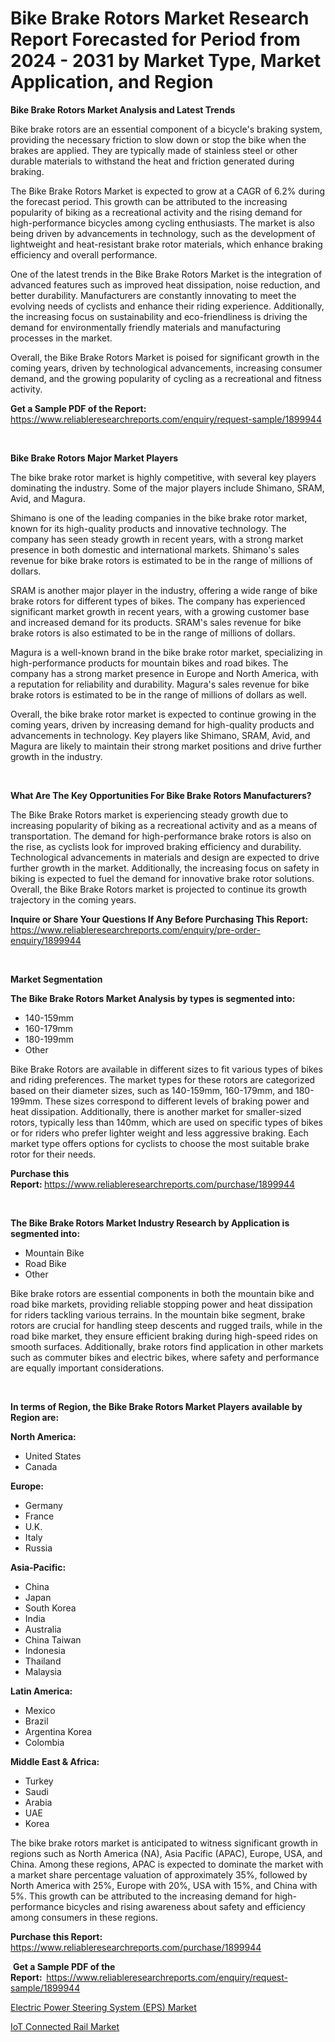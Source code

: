 <p><h1>Bike Brake Rotors Market Research Report Forecasted for Period from 2024 -  2031 by Market Type, Market Application, and Region</h1></p><p><strong>Bike Brake Rotors Market Analysis and Latest Trends</strong></p>
<p><p>Bike brake rotors are an essential component of a bicycle's braking system, providing the necessary friction to slow down or stop the bike when the brakes are applied. They are typically made of stainless steel or other durable materials to withstand the heat and friction generated during braking.</p><p>The Bike Brake Rotors Market is expected to grow at a CAGR of 6.2% during the forecast period. This growth can be attributed to the increasing popularity of biking as a recreational activity and the rising demand for high-performance bicycles among cycling enthusiasts. The market is also being driven by advancements in technology, such as the development of lightweight and heat-resistant brake rotor materials, which enhance braking efficiency and overall performance.</p><p>One of the latest trends in the Bike Brake Rotors Market is the integration of advanced features such as improved heat dissipation, noise reduction, and better durability. Manufacturers are constantly innovating to meet the evolving needs of cyclists and enhance their riding experience. Additionally, the increasing focus on sustainability and eco-friendliness is driving the demand for environmentally friendly materials and manufacturing processes in the market.</p><p>Overall, the Bike Brake Rotors Market is poised for significant growth in the coming years, driven by technological advancements, increasing consumer demand, and the growing popularity of cycling as a recreational and fitness activity.</p></p>
<p><strong>Get a Sample PDF of the Report:&nbsp;</strong> <a href="https://www.reliableresearchreports.com/enquiry/request-sample/1899944">https://www.reliableresearchreports.com/enquiry/request-sample/1899944</a></p>
<p>&nbsp;</p>
<p><strong>Bike Brake Rotors Major Market Players</strong></p>
<p><p>The bike brake rotor market is highly competitive, with several key players dominating the industry. Some of the major players include Shimano, SRAM, Avid, and Magura. </p><p>Shimano is one of the leading companies in the bike brake rotor market, known for its high-quality products and innovative technology. The company has seen steady growth in recent years, with a strong market presence in both domestic and international markets. Shimano's sales revenue for bike brake rotors is estimated to be in the range of millions of dollars.</p><p>SRAM is another major player in the industry, offering a wide range of bike brake rotors for different types of bikes. The company has experienced significant market growth in recent years, with a growing customer base and increased demand for its products. SRAM's sales revenue for bike brake rotors is also estimated to be in the range of millions of dollars.</p><p>Magura is a well-known brand in the bike brake rotor market, specializing in high-performance products for mountain bikes and road bikes. The company has a strong market presence in Europe and North America, with a reputation for reliability and durability. Magura's sales revenue for bike brake rotors is estimated to be in the range of millions of dollars as well.</p><p>Overall, the bike brake rotor market is expected to continue growing in the coming years, driven by increasing demand for high-quality products and advancements in technology. Key players like Shimano, SRAM, Avid, and Magura are likely to maintain their strong market positions and drive further growth in the industry.</p></p>
<p>&nbsp;</p>
<p><strong>What Are The Key Opportunities For Bike Brake Rotors Manufacturers?</strong></p>
<p><p>The Bike Brake Rotors market is experiencing steady growth due to increasing popularity of biking as a recreational activity and as a means of transportation. The demand for high-performance brake rotors is also on the rise, as cyclists look for improved braking efficiency and durability. Technological advancements in materials and design are expected to drive further growth in the market. Additionally, the increasing focus on safety in biking is expected to fuel the demand for innovative brake rotor solutions. Overall, the Bike Brake Rotors market is projected to continue its growth trajectory in the coming years.</p></p>
<p><strong>Inquire or Share Your Questions If Any Before Purchasing This Report:</strong> <a href="https://www.reliableresearchreports.com/enquiry/pre-order-enquiry/1899944">https://www.reliableresearchreports.com/enquiry/pre-order-enquiry/1899944</a></p>
<p>&nbsp;</p>
<p><strong>Market Segmentation</strong></p>
<p><strong>The Bike Brake Rotors Market Analysis by types is segmented into:</strong></p>
<p><ul><li>140-159mm</li><li>160-179mm</li><li>180-199mm</li><li>Other</li></ul></p>
<p><p>Bike Brake Rotors are available in different sizes to fit various types of bikes and riding preferences. The market types for these rotors are categorized based on their diameter sizes, such as 140-159mm, 160-179mm, and 180-199mm. These sizes correspond to different levels of braking power and heat dissipation. Additionally, there is another market for smaller-sized rotors, typically less than 140mm, which are used on specific types of bikes or for riders who prefer lighter weight and less aggressive braking. Each market type offers options for cyclists to choose the most suitable brake rotor for their needs.</p></p>
<p><strong>Purchase this Report:&nbsp;</strong><a href="https://www.reliableresearchreports.com/purchase/1899944">https://www.reliableresearchreports.com/purchase/1899944</a></p>
<p>&nbsp;</p>
<p><strong>The Bike Brake Rotors Market Industry Research by Application is segmented into:</strong></p>
<p><ul><li>Mountain Bike</li><li>Road Bike</li><li>Other</li></ul></p>
<p><p>Bike brake rotors are essential components in both the mountain bike and road bike markets, providing reliable stopping power and heat dissipation for riders tackling various terrains. In the mountain bike segment, brake rotors are crucial for handling steep descents and rugged trails, while in the road bike market, they ensure efficient braking during high-speed rides on smooth surfaces. Additionally, brake rotors find application in other markets such as commuter bikes and electric bikes, where safety and performance are equally important considerations.</p></p>
<p>&nbsp;</p>
<p><strong>In terms of Region, the Bike Brake Rotors Market Players available by Region are:</strong></p>
<p>
    <p> <strong> North America: </strong>
        <ul>
            <li>United States</li>
            <li>Canada</li>
        </ul>
        </p> 
    <p> <strong> Europe: </strong>
        <ul>
            <li>Germany</li>
            <li>France</li>
            <li>U.K.</li>
            <li>Italy</li>
            <li>Russia</li>
        </ul>
        </p> 
    <p> <strong> Asia-Pacific: </strong>
        <ul>
            <li>China</li>
            <li>Japan</li>
            <li>South Korea</li>
            <li>India</li>
            <li>Australia</li>
            <li>China Taiwan</li>
            <li>Indonesia</li>
            <li>Thailand</li>
            <li>Malaysia</li>
        </ul>
        </p> 
    <p> <strong> Latin America: </strong>
        <ul>
            <li>Mexico</li>
            <li>Brazil</li>
            <li>Argentina Korea</li>
            <li>Colombia</li>
        </ul>
        </p> 
    <p> <strong> Middle East & Africa: </strong>
        <ul>
            <li>Turkey</li>
            <li>Saudi</li>
            <li>Arabia</li>
            <li>UAE</li>
            <li>Korea</li>
        </ul>
    </p>
    </p>
<p><p>The bike brake rotors market is anticipated to witness significant growth in regions such as North America (NA), Asia Pacific (APAC), Europe, USA, and China. Among these regions, APAC is expected to dominate the market with a market share percentage valuation of approximately 35%, followed by North America with 25%, Europe with 20%, USA with 15%, and China with 5%. This growth can be attributed to the increasing demand for high-performance bicycles and rising awareness about safety and efficiency among consumers in these regions.</p></p>
<p><strong>Purchase this Report: </strong><a href="https://www.reliableresearchreports.com/purchase/1899944">https://www.reliableresearchreports.com/purchase/1899944</a></p>
<p>&nbsp;<strong>Get a Sample PDF of the Report:&nbsp;&nbsp;</strong><a href="https://www.reliableresearchreports.com/enquiry/request-sample/1899944">https://www.reliableresearchreports.com/enquiry/request-sample/1899944</a></p>
<p><strong></strong></p>
<p><p><a href="https://faithful-glue-af3.notion.site/Global-Electric-Power-Steering-System-EPS-Market-Size-and-Market-Trends-Insights-and-Projections--98ad0ae8721c439881b58f6b50f57e21">Electric Power Steering System (EPS) Market</a></p><p><a href="https://chivalrous-flock-a86.notion.site/IoT-Connected-Rail-Market-Size-Growing-and-Forecasted-for-period-from-2024-2031-and-provides-compl-677461d35fcf4a5abac012de62fd8e27">IoT Connected Rail Market</a></p></p>